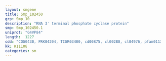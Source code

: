 ```yaml
---
layout: smgene
title: Smp_102450
grp: Smp_10
description: "RNA 3' terminal phosphate cyclase protein"
smp: Smp_102450.1
uniprot: "G4VP84"
length:  1227
cdd: "COG0430, PRK04204, TIGR03400, cd00875, cl00288, cl04976, pfam01137, pfam05189"
kk: K11108
categories: sm
---
```

